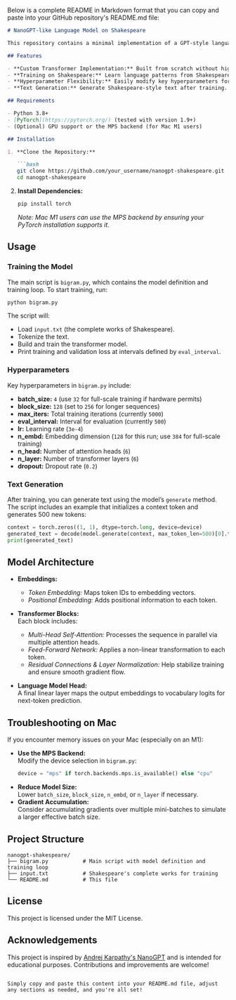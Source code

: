 Below is a complete README in Markdown format that you can copy and paste into your GitHub repository's README.md file:

```markdown
# NanoGPT-like Language Model on Shakespeare

This repository contains a minimal implementation of a GPT-style language model (inspired by NanoGPT) trained on the complete works of Shakespeare. It demonstrates key transformer components such as self-attention, multi-head attention, feed-forward networks, residual connections, and layer normalization using PyTorch.

## Features

- **Custom Transformer Implementation:** Built from scratch without high-level frameworks.
- **Training on Shakespeare:** Learn language patterns from Shakespeare’s complete works.
- **Hyperparameter Flexibility:** Easily modify key hyperparameters for experimentation.
- **Text Generation:** Generate Shakespeare-style text after training.

## Requirements

- Python 3.8+
- [PyTorch](https://pytorch.org/) (tested with version 1.9+)
- (Optional) GPU support or the MPS backend (for Mac M1 users)

## Installation

1. **Clone the Repository:**

   ```bash
   git clone https://github.com/your_username/nanogpt-shakespeare.git
   cd nanogpt-shakespeare
   ```

2. **Install Dependencies:**

   ```bash
   pip install torch
   ```

   *Note: Mac M1 users can use the MPS backend by ensuring your PyTorch installation supports it.*

## Usage

### Training the Model

The main script is `bigram.py`, which contains the model definition and training loop. To start training, run:

```bash
python bigram.py
```

The script will:
- Load `input.txt` (the complete works of Shakespeare).
- Tokenize the text.
- Build and train the transformer model.
- Print training and validation loss at intervals defined by `eval_interval`.

### Hyperparameters

Key hyperparameters in `bigram.py` include:

- **batch_size:** `4` (use `32` for full-scale training if hardware permits)
- **block_size:** `128` (set to `256` for longer sequences)
- **max_iters:** Total training iterations (currently `5000`)
- **eval_interval:** Interval for evaluation (currently `500`)
- **lr:** Learning rate (`3e-4`)
- **n_embd:** Embedding dimension (`128` for this run; use `384` for full-scale training)
- **n_head:** Number of attention heads (`6`)
- **n_layer:** Number of transformer layers (`6`)
- **dropout:** Dropout rate (`0.2`)

### Text Generation

After training, you can generate text using the model’s `generate` method. The script includes an example that initializes a context token and generates 500 new tokens:

```python
context = torch.zeros((1, 1), dtype=torch.long, device=device)
generated_text = decode(model.generate(context, max_token_len=500)[0].tolist())
print(generated_text)
```

## Model Architecture

- **Embeddings:**  
  - *Token Embedding:* Maps token IDs to embedding vectors.
  - *Positional Embedding:* Adds positional information to each token.

- **Transformer Blocks:**  
  Each block includes:
  - *Multi-Head Self-Attention:* Processes the sequence in parallel via multiple attention heads.
  - *Feed-Forward Network:* Applies a non-linear transformation to each token.
  - *Residual Connections & Layer Normalization:* Help stabilize training and ensure smooth gradient flow.

- **Language Model Head:**  
  A final linear layer maps the output embeddings to vocabulary logits for next-token prediction.

## Troubleshooting on Mac

If you encounter memory issues on your Mac (especially on an M1):

- **Use the MPS Backend:**  
  Modify the device selection in `bigram.py`:
  ```python
  device = "mps" if torch.backends.mps.is_available() else "cpu"
  ```
- **Reduce Model Size:**  
  Lower `batch_size`, `block_size`, `n_embd`, or `n_layer` if necessary.
- **Gradient Accumulation:**  
  Consider accumulating gradients over multiple mini-batches to simulate a larger effective batch size.

## Project Structure

```
nanogpt-shakespeare/
├── bigram.py           # Main script with model definition and training loop
├── input.txt           # Shakespeare's complete works for training
└── README.md           # This file
```

## License

This project is licensed under the MIT License.

## Acknowledgements

This project is inspired by [Andrej Karpathy's NanoGPT](https://github.com/karpathy/nanoGPT) and is intended for educational purposes. Contributions and improvements are welcome!
```

Simply copy and paste this content into your README.md file, adjust any sections as needed, and you're all set!
